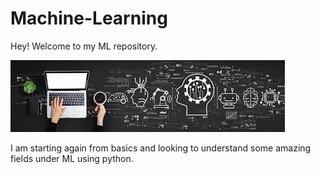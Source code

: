 # Machine-Learning

Hey!
Welcome to my ML repository.

![](image.jpg)

I am starting again from basics and looking to understand some amazing fields under ML using python.
